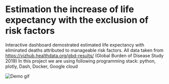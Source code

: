 # Estimation the increase of life expectancy with the exclusion of risk factors

Interactive dashboard demostrated estimated life expectancy with eliminated deaths attributed to manageable risk factors.
All data taken from https://vizhub.healthdata.org/gbd-results/ (Global Burden of Disease Study 2019)
In this project we are using following programming stack: python, plotly, Dash, Docker, Google cloud

![Demo gif](https://github.com/NikitiusIvanov/gbd-life-extension-dashboard/blob/main/demo.gif)

